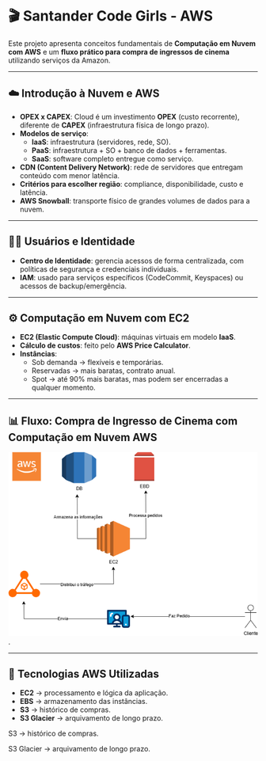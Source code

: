 # 🎬 Santander Code Girls - AWS

Este projeto apresenta conceitos fundamentais de **Computação em Nuvem com AWS** e um **fluxo prático para compra de ingressos de cinema** utilizando serviços da Amazon.

---

## ☁️ Introdução à Nuvem e AWS

- **OPEX x CAPEX**: Cloud é um investimento **OPEX** (custo recorrente), diferente de **CAPEX** (infraestrutura física de longo prazo).  
- **Modelos de serviço**:  
  - **IaaS**: infraestrutura (servidores, rede, SO).  
  - **PaaS**: infraestrutura + SO + banco de dados + ferramentas.  
  - **SaaS**: software completo entregue como serviço.  
- **CDN (Content Delivery Network)**: rede de servidores que entregam conteúdo com menor latência.  
- **Critérios para escolher região**: compliance, disponibilidade, custo e latência.  
- **AWS Snowball**: transporte físico de grandes volumes de dados para a nuvem.

---

## 👩‍💻 Usuários e Identidade

- **Centro de Identidade**: gerencia acessos de forma centralizada, com políticas de segurança e credenciais individuais.  
- **IAM**: usado para serviços específicos (CodeCommit, Keyspaces) ou acessos de backup/emergência.  

---

## ⚙️ Computação em Nuvem com EC2

- **EC2 (Elastic Compute Cloud)**: máquinas virtuais em modelo **IaaS**.  
- **Cálculo de custos**: feito pelo **AWS Price Calculator**.  
- **Instâncias**:  
  - Sob demanda → flexíveis e temporárias.  
  - Reservadas → mais baratas, contrato anual.  
  - Spot → até 90% mais baratas, mas podem ser encerradas a qualquer momento.  

---

## 📊 Fluxo: Compra de Ingresso de Cinema com Computação em Nuvem AWS

  ![Fluxograma da compra de ingresso](https://github.com/davidkuin/Cloud-Computing-EC2/blob/3dbc71a6de102e3e5869f1e30d9a31c3d9def247/aws1.drawio.png).

---

## 🚀 Tecnologias AWS Utilizadas

- **EC2** → processamento e lógica da aplicação.  
- **EBS** → armazenamento das instâncias.  
- **S3** → histórico de compras.  
- **S3 Glacier** → arquivamento de longo prazo.  

S3 → histórico de compras.

S3 Glacier → arquivamento de longo prazo.

